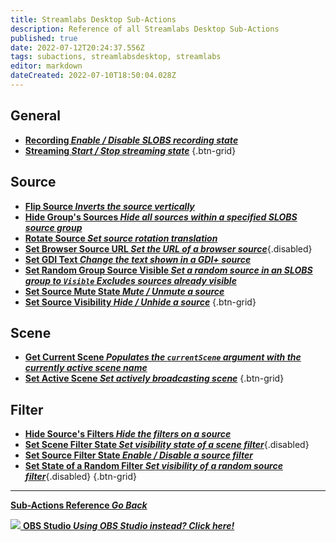 ```yaml
---
title: Streamlabs Desktop Sub-Actions
description: Reference of all Streamlabs Desktop Sub-Actions
published: true
date: 2022-07-12T20:24:37.556Z
tags: subactions, streamlabsdesktop, streamlabs
editor: markdown
dateCreated: 2022-07-10T18:50:04.028Z
---
```


## General
* [**Recording *Enable / Disable SLOBS recording state***](/Sub-Actions/SLOBS/Recording)
* [**Streaming *Start / Stop streaming state***](/Sub-Actions/SLOBS/Streaming)
{.btn-grid}

## Source
* [**Flip Source *Inverts the source vertically***](/Sub-Actions/SLOBS/Flip-Source)
* [**Hide Group's Sources *Hide all sources within a specified SLOBS source group***](/Sub-Actions/SLOBS/Hide-Groups-Sources)
* [**Rotate Source *Set source rotation translation***](/Sub-Actions/SLOBS/Rotate-Source)
* [**Set Browser Source URL *Set the URL of a browser source***](/Sub-Actions/SLOBS/Set-Browser-Source-URL){.disabled}
* [**Set GDI Text *Change the text shown in a GDI+ source***](/Sub-Actions/SLOBS/Set-GDI-Text)
* [**Set Random Group Source Visible *Set a random source in an SLOBS group to `Visible`* *Excludes sources already visible***](/Sub-Actions/SLOBS/Set-Random-Group-Source-Visible)
* [**Set Source Mute State *Mute / Unmute a source***](/Sub-Actions/SLOBS/Set-Source-Mute-State)
* [**Set Source Visibility *Hide / Unhide a source***](/Sub-Actions/SLOBS/Set-Source-Visibility)
{.btn-grid}

## Scene
* [**Get Current Scene *Populates the `currentScene` argument with the currently active scene name***](/Sub-Actions/SLOBS/Get-Current-Scene)
* [**Set Active Scene *Set actively broadcasting scene***](/Sub-Actions/SLOBS/Set-Active-Scene)
{.btn-grid}

## Filter
* [**Hide Source's Filters *Hide the filters on a source***](/Sub-Actions/OBS/Hide-Source-Filters)
* [**Set Scene Filter State *Set visibility state of a scene filter***](/Sub-Actions/SLOBS/Scene-Filter-State){.disabled}
* [**Set Source Filter State *Enable / Disable a source filter***](/Sub-Actions/SLOBS/Set-Source-Filter-State)
* [**Set State of a Random Filter *Set visibility of a random source filter***](/Sub-Actions/SLOBS/Random-Filter-State){.disabled}
{.btn-grid}

---

<section class="btn-grid my-5">
    
  [<i class="mdi mdi-chevron-left"></i>**Sub-Actions Reference *Go Back***](/en/Sub-Actions)
  
  [<img src="https://streamer.bot/img/integrations/obs.svg"/> **OBS Studio *Using OBS Studio instead? Click here!***](/en/Sub-Actions/OBS)
  
</section>
